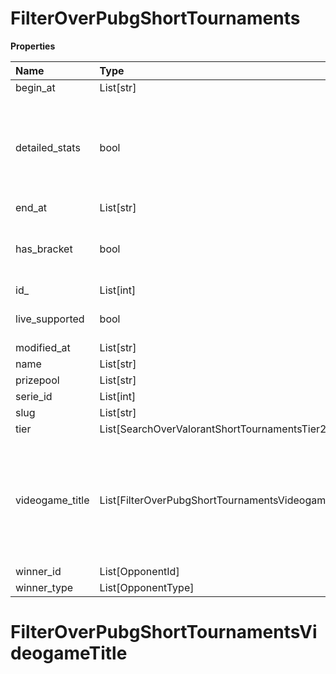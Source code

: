 # FilterOverPubgShortTournaments

**Properties**

| Name            | Type                                               | Required | Description                                                                                              |
| :-------------- | :------------------------------------------------- | :------- | :------------------------------------------------------------------------------------------------------- |
| begin_at        | List[str]                                          | ❌       |                                                                                                          |
| detailed_stats  | bool                                               | ❌       | Whether the tournament is expected to have detailed statistics available                                 |
| end_at          | List[str]                                          | ❌       |                                                                                                          |
| has_bracket     | bool                                               | ❌       | Whether the tournament has a bracket                                                                     |
| id\_            | List[int]                                          | ❌       |                                                                                                          |
| live_supported  | bool                                               | ❌       | Whether live is supported                                                                                |
| modified_at     | List[str]                                          | ❌       |                                                                                                          |
| name            | List[str]                                          | ❌       |                                                                                                          |
| prizepool       | List[str]                                          | ❌       |                                                                                                          |
| serie_id        | List[int]                                          | ❌       |                                                                                                          |
| slug            | List[str]                                          | ❌       |                                                                                                          |
| tier            | List[SearchOverValorantShortTournamentsTier2]      | ❌       |                                                                                                          |
| videogame_title | List[FilterOverPubgShortTournamentsVideogameTitle] | ❌       | A videogame title id or slug. <br/>Only for `/csgo/*`, `/codmw/*`, `/fifa/*` and `/ow/*` endpoints <br/> |
| winner_id       | List[OpponentId]                                   | ❌       |                                                                                                          |
| winner_type     | List[OpponentType]                                 | ❌       |                                                                                                          |

# FilterOverPubgShortTournamentsVideogameTitle
